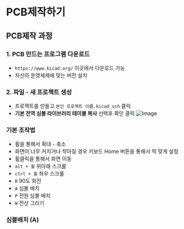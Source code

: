 # PCB제작하기

## PCB제작 과정
### 1. PCB 만드는 프로그램 다운로드
- `https://www.kicad.org/` 이곳에서 다운로드 가능
- 자신의 운영체제에 맞는 버전 설치

### 2. 파일 - 새 프로젝트 생성
- 프로젝트를 만들고 `본인 프로젝트 이름.kicad_sch` 클릭
- **기본 전역 심볼 라이브러리 테이블 복사** 선택후 확인 클릭
![Image](https://github.com/user-attachments/assets/1a6c81e8-8666-4630-913a-2761a30b083a)

### 기본 조작법
- 휠을 통해서 확대 - 축소
- 화면이 너무 커지거나 작아질 경우 키보드 Home 버튼을 통해서 딱 맞게 설정
- 휠클릭을 통해서 화면 이동
- `alt + 휠` 위아래 스크롤
- `ctrl + 휠` 좌우 스크롤
- `R` 90도 회전
- `A` 심볼 배치
- `P` 전원 심볼 배치
- `W` 전선 그리기
### 심볼배치 (A)
